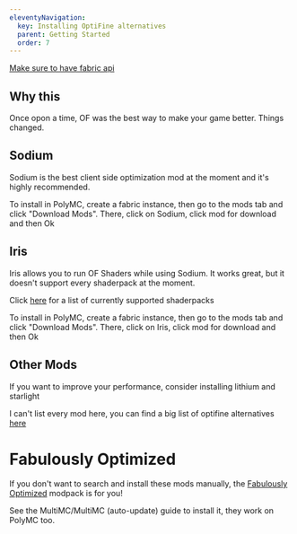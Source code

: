 ```yaml
---
eleventyNavigation:
  key: Installing OptiFine alternatives
  parent: Getting Started
  order: 7
---
```


[Make sure to have fabric api](../download-mods/#fabric)

## Why this

Once opon a time, OF was the best way to make your game better. Things changed.

## Sodium

Sodium is the best client side optimization mod at the moment and it's highly recommended.

To install in PolyMC, create a fabric instance, then go to the mods tab and click "Download Mods". There, click on Sodium, click mod for download and then Ok

## Iris

Iris allows you to run OF Shaders while using Sodium. It works great, but it doesn't support every shaderpack at the moment.

Click [here](https://github.com/IrisShaders/Iris/blob/trunk/docs/supportedshaders.md) for a list of currently supported shaderpacks

To install in PolyMC, create a fabric instance, then go to the mods tab and click "Download Mods". There, click on Iris, click mod for download and then Ok

## Other Mods

If you want to improve your performance, consider installing lithium and starlight

I can't list every mod here, you can find a big list of optifine alternatives [here](https://lambdaurora.dev/optifine_alternatives/)

# Fabulously Optimized

If you don't want to search and install these mods manually, the [Fabulously Optimized](https://github.com/Fabulously-Optimized/fabulously-optimized) modpack is for you!

See the MultiMC/MultiMC (auto-update) guide to install it, they work on PolyMC too.
